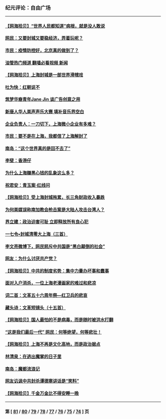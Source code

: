 ### 纪元评论：自由广场
---
#### [【网海拾贝】“世界人民都知道”病根，就是没人敢说](../../pages/nsc993/n13747347.md?05310330) 
#### [网民：又要封城又要稳经济，弄着玩呢？](../../pages/nsc993/n13747327.md?05310330) 
#### [市民：疫情防控好，北京真的做到了？](../../pages/nsc993/n13746694.md?05310330) 
#### [油管热门频道 翻墙必看视频 新闻](ok?05310330)
#### [【网海拾贝】上海封城是一部世界滑稽戏](../../pages/nsc993/n13746605.md?05310330) 
#### [吐为快：红朝说不](../../pages/nsc993/n13746172.md?05310330) 
#### [筑梦华裔青年Jane Jin 谈广告创意之用](../../pages/nsc993/n13743806.md?05310330) 
#### [新唐人华人美声声乐大赛 填补音乐界空白](../../pages/nsc993/n13746123.md?05310330) 
#### [企业负责人：一刀切下，上海微小企业有多难？](../../pages/nsc993/n13745707.md?05310330) 
#### [市民：要不是在上海，我都信了上海解封了](../../pages/nsc993/n13744901.md?05310330) 
#### [南岛：“这个世界真的是回不去了”](../../pages/nsc993/n13744880.md?05310330) 
#### [李斐：香港仔](../../pages/nsc993/n13744441.md?05310330) 
#### [为什么上海赚黑心钱的乱象这么多？](../../pages/nsc993/n13743981.md?05310330) 
#### [祝君安：青玉案·红线问](../../pages/nsc993/n13743436.md?05310330) 
#### [【网海拾贝】受上海封城拖累，长三角财政收入暴跌](../../pages/nsc993/n13742554.md?05310330) 
#### [为何美媒误称南加教会枪击案是大陆人攻击台湾人？](../../pages/nsc993/n13740366.md?05310330) 
#### [界立建：政治迫害可耻 立即释放所有良心犯](../../pages/nsc993/n13741069.md?05310330) 
#### [一七令▪封城清零大上海（三首）](../../pages/nsc993/n13741070.md?05310330) 
#### [李文亮微博下，网民怒斥中共国是“黑白颠倒的社会”](../../pages/nsc993/n13739600.md?05310330) 
#### [网友：为什么讨厌共产党？](../../pages/nsc993/n13739580.md?05310330) 
#### [【网海拾贝】中共的制度劣势：集中力量办坏事和蠢事](../../pages/nsc993/n13739491.md?05310330) 
#### [面对入户消杀，一位上海老漫画家的难过和悲凉](../../pages/nsc993/n13737703.md?05310330) 
#### [词二首：文革五十六周年祭—红卫兵的悲哀](../../pages/nsc993/n13738644.md?05310330) 
#### [藏头诗：文革短镜头（十五首）](../../pages/nsc993/n13737993.md?05310330) 
#### [【网海拾贝】国人最怕的不是病毒，而是随时被洪水打翻](../../pages/nsc993/n13737687.md?05310330) 
#### [“这是我们最后一代” 网民：何等绝望，何等悲壮！](../../pages/nsc993/n13737647.md?05310330) 
#### [【网海拾贝】上海不再是文化高地，而是政治据点](../../pages/nsc993/n13735354.md?05310330) 
#### [林清泉：在逃出魔掌的日子里](../../pages/nsc993/n13733918.md?05310330) 
#### [南岛：魔都流浪记](../../pages/nsc993/n13735342.md?05310330) 
#### [网友讥讽中共封杀谭德塞讲话是“笑料”](../../pages/nsc993/n13735319.md?05310330) 
#### [【网海拾贝】千金万金比不得安睡一晚](../../pages/nsc993/n13731924.md?05310330) 

---
#### 第 [ [81](./81.md?05310330) / [80](./80.md?05310330) / [79](./79.md?05310330) / [78](./78.md?05310330) / [77](./77.md?05310330) / [76](./76.md?05310330) / [75](./75.md?05310330) / [74](./74.md?05310330) ] 页
